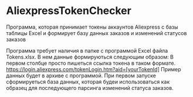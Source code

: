 # AliexpressTokenChecker
Программа, которая принимает токены аккаунтов Aliexpress с базы таблицы Excel и формирует базу данных заказов и изменений статусов заказов

Программа требует наличия в папке с программой Excel файла Tokens.xlsx. 
В нем данные формируються следующим образом:
В первом столбце просто пишеться ссылка токена в таком формате.
https://login.aliexpress.com/tokenLogin.htm?aid=[yourTokenId]
Пример данных будет в архиве с программой.
При первом запуске сформируеться база данных, которая будеи использоваться как образец для последующего парсинга изменений статуса заказов.


